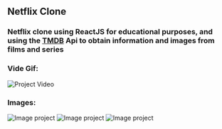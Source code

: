 ## Netflix Clone
### Netflix clone using ReactJS for educational purposes, and using the [TMDB](https://www.themoviedb.org/) Api to obtain information and images from films and series

### Vide Gif:

![Project Video](https://github.com/DaniFTT/Tinder-Clone/blob/main/tinder-clone/src/assets/videos/tinder-clone-exemplo.gif)

### Images:

![Image project](https://github.com/DaniFTT/Tinder-Clone/blob/main/tinder-clone/src/assets/videos/tinder-clone-exemplo.gif)
![Image project](https://github.com/DaniFTT/Tinder-Clone/blob/main/tinder-clone/src/assets/videos/tinder-clone-exemplo.gif)
![Image project](https://github.com/DaniFTT/Tinder-Clone/blob/main/tinder-clone/src/assets/videos/tinder-clone-exemplo.gif)


